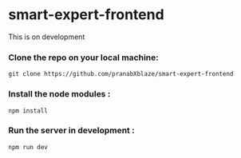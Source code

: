 # smart-expert-frontend 

This is on development

### Clone the repo on your local machine:

`git clone https://github.com/pranabXblaze/smart-expert-frontend`

### Install the node modules :
`npm install`

### Run the server in development :
`npm run dev`
